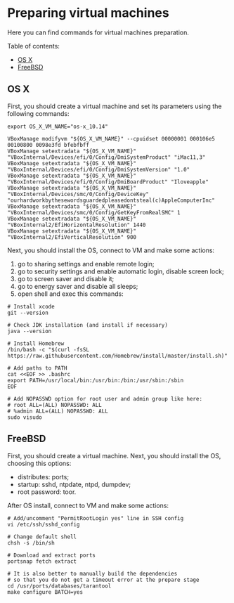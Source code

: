 # Preparing virtual machines

Here you can find commands for virtual machines preparation.

Table of contents:
- [OS X](#OS-X)
- [FreeBSD](#FreeBSD)

## OS X

First, you should create a virtual machine and set its parameters using the
following commands:

```shell
export OS_X_VM_NAME="os-x_10.14"

VBoxManage modifyvm "${OS_X_VM_NAME}" --cpuidset 00000001 000106e5 00100800 0098e3fd bfebfbff
VBoxManage setextradata "${OS_X_VM_NAME}" "VBoxInternal/Devices/efi/0/Config/DmiSystemProduct" "iMac11,3"
VBoxManage setextradata "${OS_X_VM_NAME}" "VBoxInternal/Devices/efi/0/Config/DmiSystemVersion" "1.0"
VBoxManage setextradata "${OS_X_VM_NAME}" "VBoxInternal/Devices/efi/0/Config/DmiBoardProduct" "Iloveapple"
VBoxManage setextradata "${OS_X_VM_NAME}" "VBoxInternal/Devices/smc/0/Config/DeviceKey" "ourhardworkbythesewordsguardedpleasedontsteal(c)AppleComputerInc"
VBoxManage setextradata "${OS_X_VM_NAME}" "VBoxInternal/Devices/smc/0/Config/GetKeyFromRealSMC" 1
VBoxManage setextradata "${OS_X_VM_NAME}" "VBoxInternal2/EfiHorizontalResolution" 1440
VBoxManage setextradata "${OS_X_VM_NAME}" "VBoxInternal2/EfiVerticalResolution" 900
```

Next, you should install the OS, connect to VM and make some actions:

1. go to sharing settings and enable remote login;
2. go to security settings and enable automatic login, disable screen lock;
3. go to screen saver and disable it;
4. go to energy saver and disable all sleeps;
5. open shell and exec this commands:

```shell
# Install xcode
git --version

# Check JDK installation (and install if necessary)
java --version

# Install Homebrew
/bin/bash -c "$(curl -fsSL https://raw.githubusercontent.com/Homebrew/install/master/install.sh)"

# Add paths to PATH
cat <<EOF >> .bashrc
export PATH=/usr/local/bin:/usr/bin:/bin:/usr/sbin:/sbin
EOF

# Add NOPASSWD option for root user and admin group like here:
# root ALL=(ALL) NOPASSWD: ALL
# %admin ALL=(ALL) NOPASSWD: ALL
sudo visudo
```

## FreeBSD

First, you should create a virtual machine. Next, you should install the OS,
choosing this options:

- distributes: ports;
- startup: sshd, ntpdate, ntpd, dumpdev;
- root password: toor.

After OS install, connect to VM and make some actions:

```shell
# Add/uncomment "PermitRootLogin yes" line in SSH config
vi /etc/ssh/sshd_config

# Change default shell
chsh -s /bin/sh

# Download and extract ports
portsnap fetch extract

# It is also better to manually build the dependencies
# so that you do not get a timeout error at the prepare stage
cd /usr/ports/databases/tarantool
make configure BATCH=yes
```
